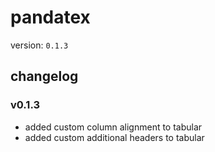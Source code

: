 # pandatex

version: `0.1.3`

## changelog

### v0.1.3

- added custom column alignment to tabular
- added custom additional headers to tabular
